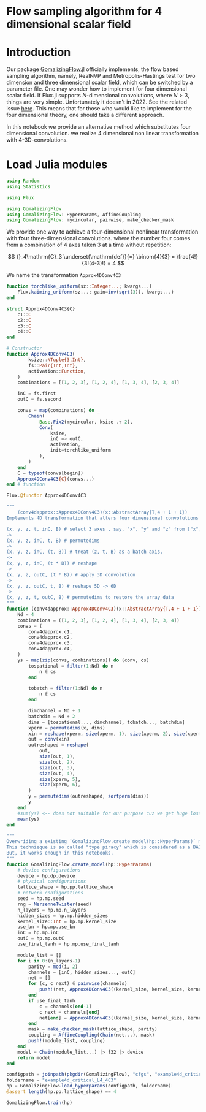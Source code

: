 # Flow sampling algorithm for 4 dimensional scalar field

# Introduction

Our package [GomalizingFlow.jl](https://github.com/AtelierArith/GomalizingFlow.jl) officially implements, the flow based
sampling algorithm, namely, RealNVP and Metropolis-Hastings test for two
dimension and three dimensional scalar field, which can be switched by a
parameter file. One may wonder how to implement for four dimensional scalar field. If Flux.jl supports $N$-dimensional convolutions, where $N > 3$, things are very simple. Unfortunately it doesn't in 2022. See the related issue [here](https://github.com/FluxML/Flux.jl/issues/451). This means that for those who would like to implement for the four dimensional theory, one should take a different approach.

In this notebook we provide an alternative method which substitutes four dimensional convolution. we realize 4 dimensional non linear transformation with 4-3D-convolutions.


# Load Julia modules

```julia
using Random
using Statistics

using Flux
```

```julia
using GomalizingFlow
using GomalizingFlow: HyperParams, AffineCoupling
using GomalizingFlow: mycircular, pairwise, make_checker_mask
```

We provide one way to achieve a four-dimensional nonlinear transformation with **four** three-dimensional convolutions. where the number four comes from a combination of 4 axes taken 3 at a time without repetition:

$$
{}_4\mathrm{C}_3 \underset{\mathrm{def}}{=} \binom{4}{3} = \frac{4!}{3!(4-3)!} = 4
$$

We name the transformation `Approx4DConv4C3`

```julia
function torchlike_uniform(sz::Integer...; kwargs...)
    Flux.kaiming_uniform(sz...; gain=inv(sqrt(3)), kwargs...)
end
```

```julia
struct Approx4DConv4C3{C}
    c1::C
    c2::C
    c3::C
    c4::C
end

# Constructor
function Approx4DConv4C3(
        ksize::NTuple{3,Int}, 
        fs::Pair{Int,Int}, 
        activation::Function,
    )
    combinations = [[1, 2, 3], [1, 2, 4], [1, 3, 4], [2, 3, 4]]

    inC = fs.first
    outC = fs.second

    convs = map(combinations) do _
        Chain(
            Base.Fix2(mycircular, ksize .÷ 2), 
            Conv(
                ksize, 
                inC => outC,
                activation,
                init=torchlike_uniform
            ),
        )
    end
    C = typeof(convs[begin])
    Approx4DConv4C3{C}(convs...)
end # function

Flux.@functor Approx4DConv4C3
```

```julia
"""
    (conv4dapprox::Approx4DConv4C3)(x::AbstractArray{T,4 + 1 + 1})
Implements 4D transformation that alters four dimensional convolutions

(x, y, z, t, inC, B) # select 3 axes , say, "x", "y" and "z" from ["x", "y", "z", "t"] in this example
->
(x, y, z, inC, t, B) # permutedims
-> 
(x, y, z, inC, (t, B)) # treat (z, t, B) as a batch axis.
->
(x, y, z, inC, (t * B)) # reshape
-> 
(x, y, z, outC, (t * B)) # apply 3D convolution
->
(x, y, z, outC, t, B) # reshape 5D -> 6D
-> 
(x, y, z, t, outC, B) # permutedims to restore the array data
"""
function (conv4dapprox::Approx4DConv4C3)(x::AbstractArray{T,4 + 1 + 1}) where {T}
    Nd = 4
    combinations = ([1, 2, 3], [1, 2, 4], [1, 3, 4], [2, 3, 4])
    convs = (
        conv4dapprox.c1,
        conv4dapprox.c2,
        conv4dapprox.c3,
        conv4dapprox.c4,
    )
    ys = map(zip(convs, combinations)) do (conv, cs)
        tospational = filter(1:Nd) do n
            n ∈ cs
        end

        tobatch = filter(1:Nd) do n
            n ∉ cs
        end

        dimchannel = Nd + 1
        batchdim = Nd + 2
        dims = [tospational..., dimchannel, tobatch..., batchdim]
        xperm = permutedims(x, dims)
        xin = reshape(xperm, size(xperm, 1), size(xperm, 2), size(xperm, 3), size(xperm, 4), Colon())
        out = conv(xin)
        outreshaped = reshape(
            out,
            size(out, 1),
            size(out, 2),
            size(out, 3),
            size(out, 4),
            size(xperm, 5),
            size(xperm, 6),
        )
        y = permutedims(outreshaped, sortperm(dims))
        y
    end
    #sum(ys) <-- does not suitable for our purpose cuz we get huge loss values for initial training.
    mean(ys)
end
```

```julia
"""
Overwriding a existing `GomalizingFlow.create_model(hp::HyperParams)` method for our own purpose.
This technieque is so called "type piracy" which is considered as a BAD idea.
But, it works enough in this notebooks.
"""
function GomalizingFlow.create_model(hp::HyperParams)
    # device configurations
    device = hp.dp.device
    # physical configurations
    lattice_shape = hp.pp.lattice_shape
    # network configurations
    seed = hp.mp.seed
    rng = MersenneTwister(seed)
    n_layers = hp.mp.n_layers
    hidden_sizes = hp.mp.hidden_sizes
    kernel_size::Int = hp.mp.kernel_size
    use_bn = hp.mp.use_bn
    inC = hp.mp.inC
    outC = hp.mp.outC
    use_final_tanh = hp.mp.use_final_tanh

    module_list = []
    for i in 0:(n_layers-1)
        parity = mod(i, 2)
        channels = [inC, hidden_sizes..., outC]
        net = []
        for (c, c_next) ∈ pairwise(channels)
            push!(net, Approx4DConv4C3((kernel_size, kernel_size, kernel_size), c=>c_next, leakyrelu))
        end
        if use_final_tanh
            c = channels[end-1]
            c_next = channels[end]
            net[end] = Approx4DConv4C3((kernel_size, kernel_size, kernel_size), c=>c_next, tanh)
        end
        mask = make_checker_mask(lattice_shape, parity)
        coupling = AffineCoupling(Chain(net...), mask)
        push!(module_list, coupling)
    end
    model = Chain(module_list...) |> f32 |> device
    return model
end
```

```julia
configpath = joinpath(pkgdir(GomalizingFlow), "cfgs", "example4d_critical_L4.toml")
foldername = "example4d_critical_L4_4C3"
hp = GomalizingFlow.load_hyperparams(configpath, foldername)
@assert length(hp.pp.lattice_shape) == 4
```

```julia
GomalizingFlow.train(hp)
```
